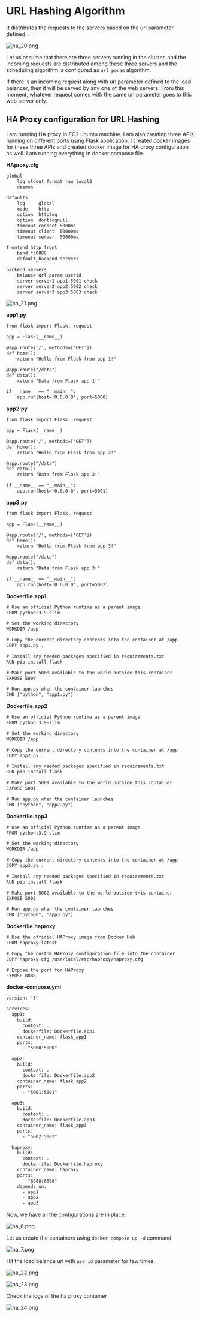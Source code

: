 # URL Hashing Algorithm

It distributes the requests to the servers based on the url parameter defined. .

![ha_20.png](../assets/ha_20.png)

Let us assume that there are three servers running in the cluster,
and the incoming requests are distributed among these three servers
and the scheduling algorithm is configured as `url param` algorithm.

If there is an incoming request along with url parameter defined to the load balancer,
then it will be served by any one of the web servers.
From this moment, whatever request comes with the same url parameter goes to this web server only. 


## HA Proxy configuration for URL Hashing 

I am running HA proxy in EC2 ubuntu machine.
I am also creating three APIs running on different ports using Flask application.
I created docker images for these three APIs and created docker image for HA proxy configuration as well.
I am running everything in docker compose file.

**HAproxy.cfg**

```html
global
    log stdout format raw local0
    daemon

defaults
    log     global
    mode    http
    option  httplog
    option  dontlognull
    timeout connect 5000ms
    timeout client  50000ms
    timeout server  50000ms

frontend http_front
    bind *:8888
    default_backend servers

backend servers
    balance url_param userid
    server server1 app1:5001 check
    server server2 app2:5002 check
    server server3 app3:5003 check
```

![ha_21.png](../assets/ha_21.png)

**app1.py**

```html
from flask import Flask, request

app = Flask(__name__)

@app.route('/', methods=['GET'])
def home():
    return "Hello from Flask from app 1!"

@app.route("/data")
def data():
    return "Data from Flask app 1!"

if __name__ == "__main__":
    app.run(host='0.0.0.0', port=5000)

```

**app2.py**

```html
from flask import Flask, request

app = Flask(__name__)

@app.route('/', methods=['GET'])
def home():
    return "Hello from Flask from app 2!"

@app.route("/data")
def data():
    return "Data from Flask app 2!"

if __name__ == "__main__":
    app.run(host='0.0.0.0', port=5001)

```

**app3.py**

```html
from flask import Flask, request

app = Flask(__name__)

@app.route('/', methods=['GET'])
def home():
    return "Hello from Flask from app 3!"

@app.route("/data")
def data():
    return "Data from Flask app 3!"

if __name__ == "__main__":
    app.run(host='0.0.0.0', port=5002)

```

**Dockerfile.app1**

```html
# Use an official Python runtime as a parent image
FROM python:3.9-slim

# Set the working directory
WORKDIR /app

# Copy the current directory contents into the container at /app
COPY app1.py .

# Install any needed packages specified in requirements.txt
RUN pip install flask

# Make port 5000 available to the world outside this container
EXPOSE 5000

# Run app.py when the container launches
CMD ["python", "app1.py"]
```

**Dockerfile.app2**

```html
# Use an official Python runtime as a parent image
FROM python:3.9-slim

# Set the working directory
WORKDIR /app

# Copy the current directory contents into the container at /app
COPY app2.py .

# Install any needed packages specified in requirements.txt
RUN pip install flask

# Make port 5001 available to the world outside this container
EXPOSE 5001

# Run app.py when the container launches
CMD ["python", "app2.py"]
```
**Dockerfile.app3**

```html
# Use an official Python runtime as a parent image
FROM python:3.9-slim

# Set the working directory
WORKDIR /app

# Copy the current directory contents into the container at /app
COPY app3.py .

# Install any needed packages specified in requirements.txt
RUN pip install flask

# Make port 5002 available to the world outside this container
EXPOSE 5002

# Run app.py when the container launches
CMD ["python", "app3.py"]
```

**Dockerfile.haproxy**

```html
# Use the official HAProxy image from Docker Hub
FROM haproxy:latest

# Copy the custom HAProxy configuration file into the container
COPY haproxy.cfg /usr/local/etc/haproxy/haproxy.cfg

# Expose the port for HAProxy
EXPOSE 8888
```

**docker-compose.yml**

```html
version: '3'

services:
  app1:
    build:
      context: .
      dockerfile: Dockerfile.app1
    container_name: flask_app1
    ports:
      - "5000:5000"

  app2:
    build:
      context: .
      dockerfile: Dockerfile.app2
    container_name: flask_app2
    ports:
      - "5001:5001"

  app3:
    build:
      context: .
      dockerfile: Dockerfile.app3
    container_name: flask_app3
    ports:
      - "5002:5002"

  haproxy:
    build:
      context: .
      dockerfile: Dockerfile.haproxy
    container_name: haproxy
    ports:
      - "8888:8888"
    depends_on:
      - app1
      - app2
      - app3
```

Now, we have all the configurations are in place. 

![ha_6.png](../assets/ha_6.png)

Let us create the containers using `docker compose up -d` command

![ha_7.png](../assets/ha_7.png)

Hit the load balance url with `userid` parameter for few times. 

![ha_22.png](../assets/ha_22.png)


![ha_23.png](../assets/ha_23.png)

Check the logs of the ha proxy container

![ha_24.png](../assets/ha_24.png)

